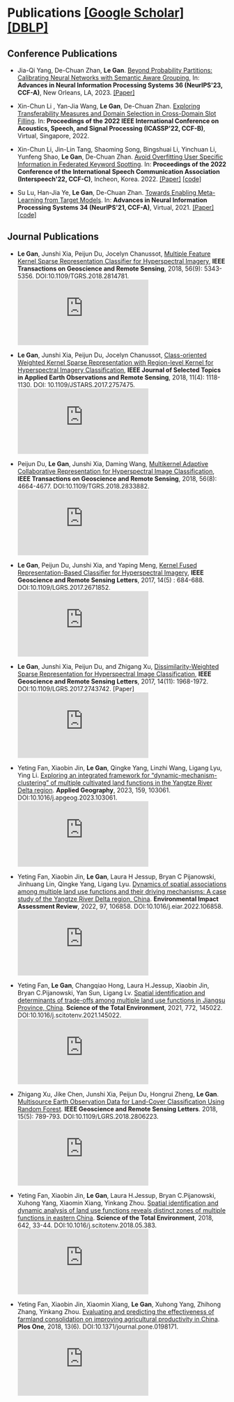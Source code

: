 # Publications [[Google Scholar]](https://scholar.google.com/citations?user=cCD5SDoAAAAJ) [[DBLP]](https://dblp.uni-trier.de/pid/199/0588.html)

## Conference Publications

- Jia-Qi Yang, De-Chuan Zhan, **Le Gan**. [Beyond Probability Partitions: Calibrating Neural Networks with Semantic Aware Grouping](https://arxiv.org/abs/2306.04985), In: **Advances in Neural Information Processing Systems 36 (NeurIPS'23, CCF-A)**, New Orleans, LA, 2023. [[Paper]](https://www.semanticscholar.org/reader/d9d0dadc3774292500015b4e62678810bdc7e333)

- Xin-Chun Li , Yan-Jia Wang, **Le Gan**, De-Chuan Zhan. [Exploring Transferability Measures and Domain Selection in Cross-Domain Slot Filling](https://ieeexplore.ieee.org/document/9746890). In: **Proceedings of the 2022 IEEE International Conference on Acoustics, Speech, and Signal Processing (ICASSP'22, CCF-B)**, Virtual, Singapore, 2022.  
  
- Xin-Chun Li, Jin-Lin Tang, Shaoming Song, Bingshuai Li, Yinchuan Li, Yunfeng Shao, **Le Gan**, De-Chuan Zhan. [Avoid Overfitting User Specific Information in Federated Keyword Spotting](https://arxiv.org/abs/2206.08864). In: **Proceedings of the 2022 Conference of the International Speech Communication Association (Interspeech'22, CCF-C)**, Incheon, Korea. 2022. [[Paper]](https://www.semanticscholar.org/reader/78518cfd3295059519a250938a0c9b0117876ac2) [[code]](https://github.com/lxcnju/FedKWS-UI)  
  
- Su Lu, Han-Jia Ye, **Le Gan**, De-Chuan Zhan. [Towards Enabling Meta-Learning from Target Models](https://proceedings.neurips.cc/paper/2021/hash/43baa6762fa81bb43b39c62553b2970d-Abstract.html). In: **Advances in Neural Information Processing Systems 34 (NeurIPS'21, CCF-A)**, Virtual, 2021. [[Paper]](https://www.semanticscholar.org/reader/9c5caaf7d014d1b1d176258af15bb763d7f62d01) [[code]](https://github.com/njulus/ST) 

## Journal Publications

- **Le Gan**, Junshi Xia, Peijun Du, Jocelyn Chanussot, [Multiple Feature Kernel Sparse Representation Classifier for Hyperspectral Imagery](https://ieeexplore.ieee.org/document/8331283), **IEEE Transactions on Geoscience and Remote Sensing**, 2018, 56(9): 5343-5356. DOI:10.1109/TGRS.2018.2814781. ![Citation Badge](https://api.juleskreuer.eu/citation-badge.php?doi=10.1109/TGRS.2018.2814781) 

- **Le Gan**, Junshi Xia, Peijun Du, Jocelyn Chanussot, [Class-oriented Weighted Kernel Sparse Representation with Region-level Kernel for Hyperspectral Imagery Classification](https://ieeexplore.ieee.org/document/8064738), **IEEE Journal of Selected Topics in Applied Earth Observations and Remote Sensing**, 2018, 11(4): 1118-1130. DOI: 10.1109/JSTARS.2017.2757475. ![Citation Badge](https://api.juleskreuer.eu/citation-badge.php?doi=10.1109/JSTARS.2017.2757475)

- Peijun Du, **Le Gan**, Junshi Xia, Daming Wang, [Multikernel Adaptive Collaborative Representation for Hyperspectral Image Classification](https://ieeexplore.ieee.org/document/8372967), **IEEE Transactions on Geoscience and Remote Sensing**, 2018, 56(8): 4664-4677. DOI:10.1109/TGRS.2018.2833882. ![Citation Badge](https://api.juleskreuer.eu/citation-badge.php?doi=10.1109/TGRS.2018.2833882) 
  
- **Le Gan**, Peijun Du, Junshi Xia, and Yaping Meng, [Kernel Fused Representation-Based Classifier for Hyperspectral Imagery](https://ieeexplore.ieee.org/document/7878546), **IEEE Geoscience and Remote Sensing Letters**, 2017, 14(5) : 684-688. DOI:10.1109/LGRS.2017.2671852. ![Citation Badge](https://api.juleskreuer.eu/citation-badge.php?doi=10.1109/LGRS.2017.2671852)

- **Le Gan**, Junshi Xia, Peijun Du, and Zhigang Xu, [Dissimilarity-Weighted Sparse Representation for Hyperspectral Image Classification](https://ieeexplore.ieee.org/document/8038240), **IEEE Geoscience and Remote Sensing Letters**, 2017, 14(11): 1968-1972. DOI:10.1109/LGRS.2017.2743742. [Paper] ![Citation Badge](https://api.juleskreuer.eu/citation-badge.php?doi=10.1109/LGRS.2017.2743742)

- Yeting Fan, Xiaobin Jin, **Le Gan**, Qingke Yang, Linzhi Wang, Ligang Lyu, Ying Li. [Exploring an integrated framework for “dynamic-mechanism-clustering” of multiple cultivated land functions in the Yangtze River Delta region](https://www.sciencedirect.com/science/article/abs/pii/S0143622823001923). **Applied Geography**, 2023, 159, 103061. DOI:10.1016/j.apgeog.2023.103061. ![Citation Badge](https://api.juleskreuer.eu/citation-badge.php?doi=10.1016/j.apgeog.2023.103061)  

- Yeting Fan, Xiaobin Jin, **Le Gan**, Laura H Jessup, Bryan C Pijanowski, Jinhuang Lin, Qingke Yang, Ligang Lyu. [Dynamics of spatial associations among multiple land use functions and their driving mechanisms: A case study of the Yangtze River Delta region, China](https://www.sciencedirect.com/science/article/pii/S019592552200124X). **Environmental Impact Assessment Review**, 2022, 97, 106858. DOI:10.1016/j.eiar.2022.106858. ![Citation Badge](https://api.juleskreuer.eu/citation-badge.php?doi=10.1016/j.eiar.2022.106858)  

- Yeting Fan, **Le Gan**, Changqiao Hong, Laura H.Jessup, Xiaobin Jin, Bryan C.Pijanowski, Yan Sun, Ligang Lv. [Spatial identification and determinants of trade-offs among multiple land use functions in Jiangsu Province, China](https://www.sciencedirect.com/science/article/pii/S0048969721000887). **Science of the Total Environment**, 2021, 772, 145022. DOI:10.1016/j.scitotenv.2021.145022. ![Citation Badge](https://api.juleskreuer.eu/citation-badge.php?doi=10.1016/j.scitotenv.2021.145022) 
  
- Zhigang Xu, Jike Chen, Junshi Xia, Peijun Du, Hongrui Zheng, **Le Gan**. [Multisource Earth Observation Data for Land-Cover Classification Using Random Forest](https://ieeexplore.ieee.org/document/8307087). **IEEE Geoscience and Remote Sensing Letters**. 2018, 15(5): 789-793. DOI:10.1109/LGRS.2018.2806223. ![Citation Badge](https://api.juleskreuer.eu/citation-badge.php?doi=10.1109/LGRS.2018.2806223) 
  
- Yeting Fan, Xiaobin Jin, **Le Gan**, Laura H.Jessup, Bryan C.Pijanowski, Xuhong Yang, Xiaomin Xiang, Yinkang Zhou. [Spatial identification and dynamic analysis of land use functions reveals distinct zones of multiple functions in eastern China](https://www.sciencedirect.com/science/article/pii/S0048969718320400). **Science of the Total Environment**, 2018, 642, 33-44. DOI:10.1016/j.scitotenv.2018.05.383. ![Citation Badge](https://api.juleskreuer.eu/citation-badge.php?doi=10.1016/j.scitotenv.2018.05.383) 

- Yeting Fan, Xiaobin Jin, Xiaomin Xiang, **Le Gan**, Xuhong Yang, Zhihong Zhang, Yinkang Zhou. [Evaluating and predicting the effectiveness of farmland consolidation on improving agricultural productivity in China](https://journals.plos.org/plosone/article?id=10.1371/journal.pone.0198171). **Plos One**, 2018, 13(6). DOI:10.1371/journal.pone.0198171. ![Citation Badge](https://api.juleskreuer.eu/citation-badge.php?doi=10.1371/journal.pone.0198171) 
  
